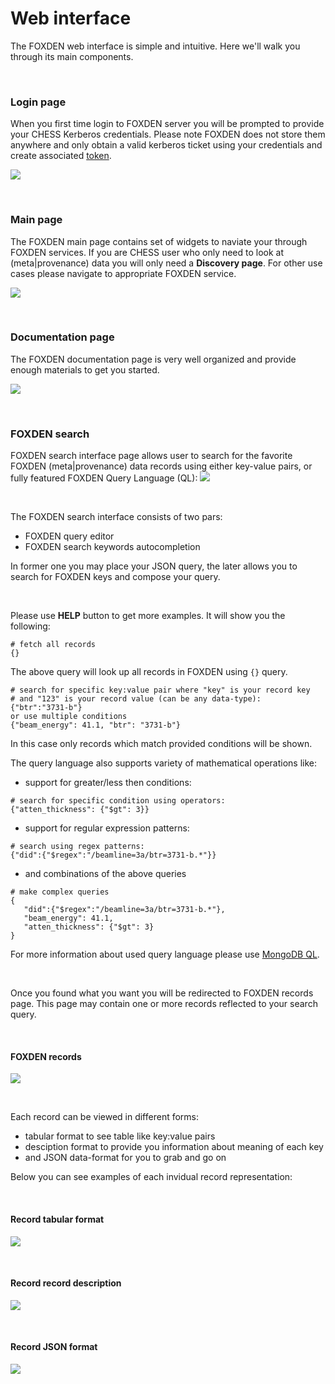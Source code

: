 # Web interface
The FOXDEN web interface is simple and intuitive. Here we'll walk you through
its main components.

<br/>

### Login page
When you first time login to FOXDEN server you will be prompted to provide
your CHESS Kerberos credentials. Please note FOXDEN does not store them
anywhere and only obtain a valid kerberos ticket using your credentials and
create associated [token](/docs/tokens.md).

![](images/foxden_login.png)

<br/>

### Main page
The FOXDEN main page contains set of widgets to naviate your through
FOXDEN services. If you are CHESS user who only need to look at
(meta|provenance) data you will only need a **Discovery page**. For other
use cases please navigate to appropriate FOXDEN service.

![](images/foxden_main.png)

<br/>

### Documentation page
The FOXDEN documentation page is very well organized and provide enough
materials to get you started.

![](images/foxden_documentation.png)

<br/>

### FOXDEN search
FOXDEN search interface page allows user to search for the favorite FOXDEN
(meta|provenance) data records using either key-value pairs, or fully featured
FOXDEN Query Language (QL):
![](images/foxden_search.png)

<br/>

The FOXDEN search interface consists of two pars:
- FOXDEN query editor
- FOXDEN search keywords autocompletion

In former one you may place your JSON query, the later allows you to
search for FOXDEN keys and compose your query.

<br/>

Please use **HELP** button to get more examples. It will show you the
following:
```
# fetch all records
{}
```
The above query will look up all records in FOXDEN using `{}` query.

```
# search for specific key:value pair where "key" is your record key
# and "123" is your record value (can be any data-type):
{"btr":"3731-b"}
or use multiple conditions
{"beam_energy": 41.1, "btr": "3731-b"}
```
In this case only records which match provided conditions will be shown.

The query language also supports variety of mathematical operations like:
- support for greater/less then conditions:
```
# search for specific condition using operators:
{"atten_thickness": {"$gt": 3}}
```
- support for regular expression patterns:
```
# search using regex patterns:
{"did":{"$regex":"/beamline=3a/btr=3731-b.*"}}
```
- and combinations of the above queries
```
# make complex queries
{
   "did":{"$regex":"/beamline=3a/btr=3731-b.*"},
   "beam_energy": 41.1,
   "atten_thickness": {"$gt": 3}
}
```
For more information about used query language please use
[MongoDB QL](https://www.mongodb.com/docs/manual/tutorial/query-documents/).

<br/>

Once you found what you want you will be redirected to FOXDEN records page.
This page may contain one or more records reflected to your search query.

<br/>

#### FOXDEN records
![](images/foxden_records.png)

<br/>

Each record can be viewed in different forms:
- tabular format to see table like key:value pairs
- desciption format to provide you information about meaning of each key
- and JSON data-format for you to grab and go on

Below you can see examples of each invidual record representation:

<br/>

#### Record tabular format
![](images/foxden_record.png)

<br/>

#### Record record description
![](images/foxden_description.png)

<br/>

#### Record JSON format
![](images/foxden_json.png)
